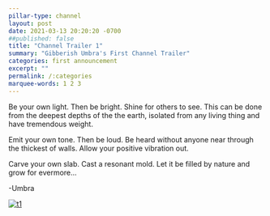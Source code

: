 ```yaml
---
pillar-type: channel
layout: post
date: 2021-03-13 20:20:20 -0700
##published: false
title: "Channel Trailer 1"
summary: "Gibberish Umbra's First Channel Trailer"
categories: first announcement
excerpt: ""
permalink: /:categories
marquee-words: 1 2 3
---
```

Be your own light. Then be bright. Shine for others to see. This can be done from the deepest depths of the the earth, isolated from any living thing and have tremendous weight. 

Emit your own tone. Then be loud.
Be heard without anyone near through the thickest of walls. Allow your positive vibration out.

Carve your own slab. Cast a resonant mold. Let it be filled by nature and grow for evermore...

-Umbra

[![t1](http://img.youtube.com/vi/1hiWYX-tn0A/0.jpg)](http://www.youtube.com/watch?v=1hiWYX-tn0A "Trailer 1")
